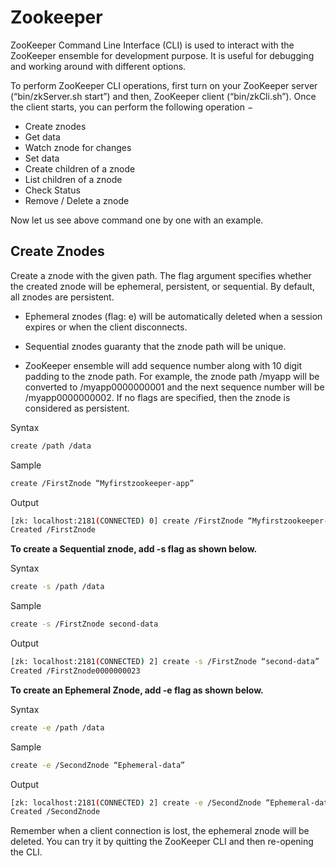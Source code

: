 # Zookeeper

ZooKeeper Command Line Interface (CLI) is used to interact with the ZooKeeper ensemble for development purpose. It is useful for debugging and working around with different options.

To perform ZooKeeper CLI operations, first turn on your ZooKeeper server (“bin/zkServer.sh start”) and then, ZooKeeper client (“bin/zkCli.sh”). Once the client starts, you can perform the following operation −

* Create znodes
* Get data
* Watch znode for changes
* Set data
* Create children of a znode
* List children of a znode
* Check Status
* Remove / Delete a znode

Now let us see above command one by one with an example.


## Create Znodes


Create a znode with the given path. The flag argument specifies whether the created znode will be ephemeral, persistent, or sequential. By default, all znodes are persistent.

* Ephemeral znodes (flag: e) will be automatically deleted when a session expires or when the client disconnects.

* Sequential znodes guaranty that the znode path will be unique.

* ZooKeeper ensemble will add sequence number along with 10 digit padding to the znode path. For example, the znode path /myapp will be converted to /myapp0000000001 and the next sequence number will be /myapp0000000002. If no flags are specified, then the znode is considered as persistent.

Syntax
```bash
create /path /data
```

Sample
```bash
create /FirstZnode “Myfirstzookeeper-app”
```

Output
```bash
[zk: localhost:2181(CONNECTED) 0] create /FirstZnode “Myfirstzookeeper-app”
Created /FirstZnode
```

**To create a Sequential znode, add -s flag as shown below.**

Syntax
```bash
create -s /path /data
```

Sample
```bash
create -s /FirstZnode second-data
```

Output
```bash
[zk: localhost:2181(CONNECTED) 2] create -s /FirstZnode “second-data”
Created /FirstZnode0000000023
```

**To create an Ephemeral Znode, add -e flag as shown below.**

Syntax
```bash
create -e /path /data
```

Sample
```bash
create -e /SecondZnode “Ephemeral-data”
```

Output
```bash
[zk: localhost:2181(CONNECTED) 2] create -e /SecondZnode “Ephemeral-data”
Created /SecondZnode
```

Remember when a client connection is lost, the ephemeral znode will be deleted. You can try it by quitting the ZooKeeper CLI and then re-opening the CLI.

